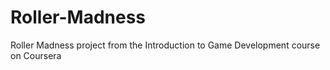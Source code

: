 # Roller-Madness
Roller Madness project from the Introduction to Game Development course on Coursera
